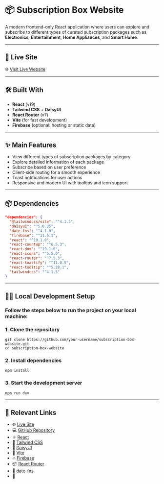 # 📦 Subscription Box Website

A modern frontend-only React application where users can explore and subscribe to different types of curated subscription packages such as **Electronics**, **Entertainment**, **Home Appliances**, and **Smart Home**.

---

## 🚀 Live Site

🌐 [Visit Live Website](<[https://your-live-site-link.com](https://subscription-box-6103b.web.app/)>)

---

## 🛠️ Built With

-  **React** (v19)
-  **Tailwind CSS** + **DaisyUI**
-  **React Router** (v7)
-  **Vite** (for fast development)
-  **Firebase** (optional: hosting or static data)

---

## ✨ Main Features

-  View different types of subscription packages by category
-  Explore detailed information of each package
-  Subscribe based on user preference
-  Client-side routing for a smooth experience
-  Toast notifications for user actions
-  Responsive and modern UI with tooltips and icon support

---

## 📦 Dependencies

```json
"dependencies": {
  "@tailwindcss/vite": "^4.1.5",
  "daisyui": "^5.0.35",
  "date-fns": "^4.1.0",
  "firebase": "^11.6.1",
  "react": "^19.1.0",
  "react-countup": "^6.5.3",
  "react-dom": "^19.1.0",
  "react-icons": "^5.5.0",
  "react-router": "^7.5.3",
  "react-toastify": "^11.0.5",
  "react-tooltip": "^5.28.1",
  "tailwindcss": "^4.1.5"
}

```

---

## 🧑‍💻 Local Development Setup

### Follow the steps below to run the project on your local machine:

### 1. Clone the repository

```
git clone https://github.com/your-username/subscription-box-website.git
cd subscription-box-website
```

### 2. Install dependencies

```
npm install
```

### 3. Start the development server

```
npm run dev
```

---

## 🔗 Relevant Links

-  🌐 [Live Site](https://your-live-site-link.com)
-  💻 [GitHub Repository](https://github.com/your-username/subscription-box-website)
-  ⚛️ [React](https://reactjs.org/)
-  💨 [Tailwind CSS](https://tailwindcss.com/)
-  🌸 [DaisyUI](https://daisyui.com/)
-  🚀 [Vite](https://vitejs.dev/)
-  🔥 [Firebase](https://firebase.google.com/)
-  📦 [React Router](https://reactrouter.com/)
-  📅 [date-fns](https://date-fns.org/)
-  🔢

